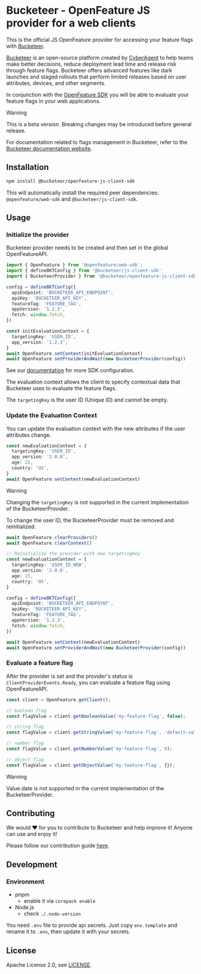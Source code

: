 # Bucketeer - OpenFeature JS provider for a web clients

This is the official JS OpenFeature provider for accessing your feature flags with [Bucketeer](https://bucketeer.io/).

[Bucketeer](https://bucketeer.io) is an open-source platform created by [CyberAgent](https://www.cyberagent.co.jp/en/) to help teams make better decisions, reduce deployment lead time and release risk through feature flags. Bucketeer offers advanced features like dark launches and staged rollouts that perform limited releases based on user attributes, devices, and other segments.

In conjunction with the [OpenFeature SDK](https://openfeature.dev/docs/reference/concepts/provider) you will be able to evaluate your feature flags in your web applications.

> [!WARNING]
> This is a beta version. Breaking changes may be introduced before general release.

For documentation related to flags management in Bucketeer, refer to the [Bucketeer documentation website](https://docs.bucketeer.io/sdk/client-side/javascript).

## Installation

```bash
npm install @bucketeer/openfeature-js-client-sdk
```

This will automatically install the required peer dependencies: `@openfeature/web-sdk` and `@bucketeer/js-client-sdk`.

## Usage

### Initialize the provider

Bucketeer provider needs to be created and then set in the global OpenFeatureAPI.

```typescript
import { OpenFeature } from '@openfeature/web-sdk';
import { defineBKTConfig } from '@bucketeer/js-client-sdk'
import { BucketeerProvider } from '@bucketeer/openfeature-js-client-sdk';

config = defineBKTConfig({
  apiEndpoint: 'BUCKETEER_API_ENDPOINT',
  apiKey: 'BUCKETEER_API_KEY',
  featureTag: 'FEATURE_TAG',
  appVersion: '1.2.3',
  fetch: window.fetch,
})

const initEvaluationContext = {
  targetingKey: 'USER_ID',
  app_version: '1.2.3',
}
await OpenFeature.setContext(initEvaluationContext)
await OpenFeature.setProviderAndWait(new BucketeerProvider(config))
```

See our [documentation](https://docs.bucketeer.io/sdk/client-side/android) for more SDK configuration.

The evaluation context allows the client to specify contextual data that Bucketeer uses to evaluate the feature flags.

The `targetingKey` is the user ID (Unique ID) and cannot be empty.

### Update the Evaluation Context

You can update the evaluation context with the new attributes if the user attributes change.

```typescript
const newEvaluationContext = {
  targetingKey: 'USER_ID',
  app_version: '2.0.0',
  age: 25,
  country: 'US',
}
await OpenFeature.setContext(newEvaluationContext)
```

> [!WARNING]
> Changing the `targetingKey` is not supported in the current implementation of the BucketeerProvider.

To change the user ID, the BucketeerProvider must be removed and reinitialized.

```typescript
await OpenFeature.clearProviders()
await OpenFeature.clearContext()

// Reinitialize the provider with new targetingKey
const newEvaluationContext = {
  targetingKey: 'USER_ID_NEW',
  app_version: '2.0.0',
  age: 25,
  country: 'US',
}

config = defineBKTConfig({
  apiEndpoint: 'BUCKETEER_API_ENDPOINT',
  apiKey: 'BUCKETEER_API_KEY',
  featureTag: 'FEATURE_TAG',
  appVersion: '1.2.3',
  fetch: window.fetch,
})

await OpenFeature.setContext(newEvaluationContext)
await OpenFeature.setProviderAndWait(new BucketeerProvider(config))
```

### Evaluate a feature flag

After the provider is set and the provider's status is `ClientProviderEvents.Ready`, you can evaluate a feature flag using OpenFeatureAPI.

```typescript
const client = OpenFeature.getClient();

// boolean flag
const flagValue = client.getBooleanValue('my-feature-flag', false);

// string flag
const flagValue = client.getStringValue('my-feature-flag', 'default-value');

// number flag
const flagValue = client.getNumberValue('my-feature-flag', 0);

// object flag
const flagValue = client.getObjectValue('my-feature-flag', {});

```

> [!WARNING]
> Value.date is not supported in the current implementation of the BucketeerProvider.

## Contributing

We would ❤️ for you to contribute to Bucketeer and help improve it! Anyone can use and enjoy it!

Please follow our contribution guide [here](https://docs.bucketeer.io/contribution-guide/).

## Development

### Environment

- pnpm
  - enable it via `corepack enable`
- Node.js
  - check `./.node-version`

You need `.env` file to provide api secrets.
Just copy `env.template` and rename it to `.env`, then update it with your secrets.


## License

Apache License 2.0, see [LICENSE](https://github.com/bucketeer-io/ios-client-sdk/blob/main/LICENSE).